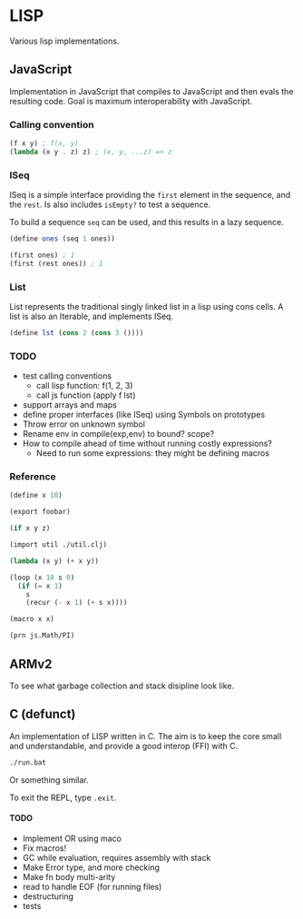 # LISP

Various lisp implementations.

## JavaScript

Implementation in JavaScript that compiles to JavaScript and then evals the resulting code. Goal is maximum interoperability with JavaScript.

### Calling convention

```scheme
(f x y) ; f(x, y)
(lambda (x y . z) z) ; (x, y, ...z) => z
```

### ISeq

ISeq is a simple interface providing the `first` element in the sequence, and the `rest`. Is also includes `isEmpty?` to test a sequence.

To build a sequence `seq` can be used, and this results in a lazy sequence.

```scheme
(define ones (seq 1 ones))

(first ones) ; 1
(first (rest ones)) ; 1
```

### List

List represents the traditional singly linked list in a lisp using cons cells. A list is also an Iterable, and implements ISeq.

```scheme
(define lst (cons 2 (cons 3 ())))
```

### TODO

- test calling conventions
  - call lisp function: f(1, 2, 3)
  - call js function (apply f lst)
- support arrays and maps
- define proper interfaces (like ISeq) using Symbols on prototypes
- Throw error on unknown symbol
- Rename env in compile(exp,env) to bound? scope?
- How to compile ahead of time without running costly expressions?
  - Need to run some expressions: they might be defining macros

### Reference

```scheme
(define x 10)

(export foobar)

(if x y z)

(import util ./util.clj)

(lambda (x y) (+ x y))

(loop (x 10 s 0)
  (if (= x 1)
    s
    (recur (- x 1) (+ s x))))

(macro x x)

(prn js.Math/PI)
```

## ARMv2

To see what garbage collection and stack disipline look like.

## C (defunct)

An implementation of LISP written in C. The aim is to keep the core small and understandable, and provide a good interop (FFI) with C.

```bash
./run.bat
```

Or something similar.

To exit the REPL, type `.exit`.

#### TODO

- Implement OR using maco
- Fix macros!
- GC while evaluation, requires assembly with stack
- Make Error type, and more checking
- Make fn body multi-arity
- read to handle EOF (for running files)
- destructuring
- tests
